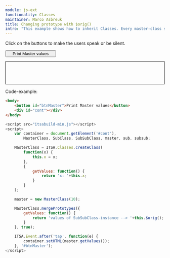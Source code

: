 ```yaml
---
module: js-ext
functionality: Classes
maintainer: Marco Asbreuk
title: Changing prototype with $orig()
intro: "This example shows how to inherit Classes. Every master-class should be defined using </b>ITSA.Classes.createClass()</b>. From that point out, Classes can be inherited by using <b>subClass</b> of the parent-Class."
---
```


<style type="text/css">
    #btnMaster, #btnSub, #btnSubSub {
        display: block;
        min-width: 12em;
    }
    #cont {
        border: solid 1px #000;
        padding: 1em;
        min-width: 10em;
        min-height: 3em;
        display: block;
        margin-top: 1em;
    }
</style>

Click on the buttons to make the users speak or be silent.

<button id="btnMaster" class="pure-button pure-button-bordered">Print Master values</button>

<div id="cont"></div>


<p class="spaced">Code-example:</p>

```html
<body>
    <button id="btnMaster">Print Master values</button>
    <div id="cont"></div>
</body>
```

```js
<script src="itsabuild-min.js"></script>
<script>
    var container = document.getElement('#cont'),
        MasterClass, SubClass, SubSubClass, master, sub, subsub;

    MasterClass = ITSA.Classes.createClass(
        function(x) {
            this.x = x;
        },
        {
            getValues: function() {
                return 'x: '+this.x;
            }
        }
    );

    master = new MasterClass(10);

    MasterClass.mergePrototypes({
        getValues: function() {
            return 'values of SubSubClass-instance --> '+this.$orig();
        }
    }, true);

    ITSA.Event.after('tap', function(e) {
        container.setHTML(master.getValues());
    }, '#btnMaster');
</script>
```

<script src="../../dist/itsabuild-min.js"></script>
<script>
    var container = document.getElement('#cont'),
        MasterClass, SubClass, SubSubClass, master, sub, subsub;

    MasterClass = ITSA.Classes.createClass(
        function(x) {
            this.x = x;
        },
        {
            getValues: function(extra) {
                return 'x: '+this.x + ' '+extra;
            }
        }
    );

    master = new MasterClass(10);

    MasterClass.mergePrototypes({
        getValues: function(extra) {
            return 'first reassignment --> '+this.$orig(extra);
        }
    }, true);

    MasterClass.mergePrototypes({
        getValues: function(extra) {
            return 'second reassignment --> '+this.$orig(extra);
        }
    }, true);

    ITSA.Event.after('tap', function(e) {
        container.setHTML(master.getValues('yes!'));
    }, '#btnMaster');

</script>
